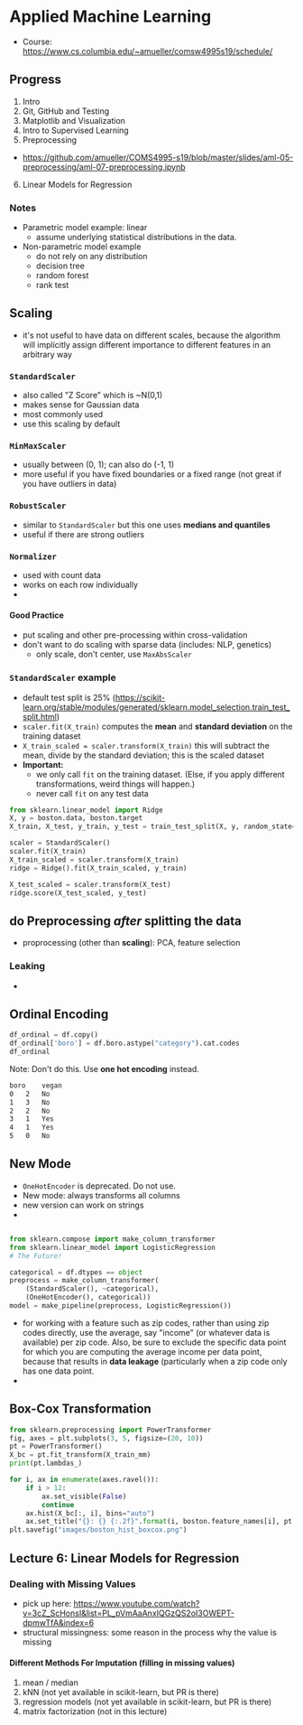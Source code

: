 # Applied Machine Learning
- Course:  https://www.cs.columbia.edu/~amueller/comsw4995s19/schedule/


## Progress
1. Intro
2. Git, GitHub and Testing
3. Matplotlib and Visualization
4. Intro to Supervised Learning
5. Preprocessing
  - https://github.com/amueller/COMS4995-s19/blob/master/slides/aml-05-preprocessing/aml-07-preprocessing.ipynb
6. Linear Models for Regression


### Notes
- Parametric model example:  linear
  - assume underlying statistical distributions in the data.
- Non-parametric model example
  - do not rely on any distribution
  - decision tree
  - random forest
  - rank test

## Scaling
- it's not useful to have data on different scales, because the algorithm will implicitly assign different importance to different features in an arbitrary way

### `StandardScaler`
- also called "Z Score" which is ~N(0,1)
- makes sense for Gaussian data
- most commonly used 
- use this scaling by default

### `MinMaxScaler`
- usually between (0, 1); can also do (-1, 1)
- more useful if you have fixed boundaries or a fixed range (not great if you have outliers in data)


### `RobustScaler`
- similar to `StandardScaler` but this one uses **medians and quantiles**
- useful if there are strong outliers

### `Normalizer`
- used with count data
- works on each row individually
- 

#### Good Practice
- put scaling and other pre-processing within cross-validation
- don't want to do scaling with sparse data (includes:  NLP, genetics)
  - only scale, don't center, use `MaxAbsScaler` 

### `StandardScaler` example
- default test split is 25%  (https://scikit-learn.org/stable/modules/generated/sklearn.model_selection.train_test_split.html)
- `scaler.fit(X_train)` computes the **mean** and **standard deviation** on the training dataset
- `X_train_scaled = scaler.transform(X_train)` this will subtract the mean, divide by the standard deviation; this is the scaled dataset
- **Important:** 
  - we only call `fit` on the training dataset.  (Else, if you apply different transformations, weird things will happen.)
  - never call `fit` on any test data
  
```python
from sklearn.linear_model import Ridge
X, y = boston.data, boston.target
X_train, X_test, y_train, y_test = train_test_split(X, y, random_state=0)

scaler = StandardScaler()
scaler.fit(X_train)
X_train_scaled = scaler.transform(X_train)
ridge = Ridge().fit(X_train_scaled, y_train)

X_test_scaled = scaler.transform(X_test)
ridge.score(X_test_scaled, y_test)
```

## do Preprocessing *after* splitting the data
- proprocessing (other than **scaling**):  PCA, feature selection

### Leaking
- 

## Ordinal Encoding
```python
df_ordinal = df.copy()
df_ordinal['boro'] = df.boro.astype("category").cat.codes
df_ordinal
```
Note:  Don't do this.  Use **one hot encoding** instead.

```bash
boro	vegan
0	2	No
1	3	No
2	2	No
3	1	Yes
4	1	Yes
5	0	No
```

## New Mode
- `OneHotEncoder` is deprecated.  Do not use.  
- New mode: always transforms all columns
- new version can work on strings
- 

```python

from sklearn.compose import make_column_transformer
from sklearn.linear_model import LogisticRegression
# The Future!

categorical = df.dtypes == object
preprocess = make_column_transformer(
    (StandardScaler(), ~categorical),
    (OneHotEncoder(), categorical))
model = make_pipeline(preprocess, LogisticRegression())
```
- for working with a feature such as zip codes, rather than using zip codes directly, use the average, say "income" (or whatever data is available) per zip code.  Also, be sure to exclude the specific data point for which you are computing the average income per data point, because that results in **data leakage** (particularly when a zip code only has one data point.
- 
 
## Box-Cox Transformation
```python
from sklearn.preprocessing import PowerTransformer
fig, axes = plt.subplots(3, 5, figsize=(20, 10))
pt = PowerTransformer()
X_bc = pt.fit_transform(X_train_mm)
print(pt.lambdas_)

for i, ax in enumerate(axes.ravel()):
    if i > 12:
        ax.set_visible(False)
        continue
    ax.hist(X_bc[:, i], bins="auto")
    ax.set_title("{}: {} {:.2f}".format(i, boston.feature_names[i], pt.lambdas_[i]))
plt.savefig("images/boston_hist_boxcox.png")
```

## Lecture 6:  Linear Models for Regression

### Dealing with Missing Values
- pick up here:  https://www.youtube.com/watch?v=3cZ_ScHonsI&list=PL_pVmAaAnxIQGzQS2oI3OWEPT-dpmwTfA&index=6
- structural missingness:  some reason in the process why the value is missing

#### Different Methods For Imputation (filling in missing values)
1. mean / median
2. kNN (not yet available in scikit-learn, but PR is there)
3. regression models (not yet available in scikit-learn, but PR is there)
4. matrix factorization (not in this lecture)

